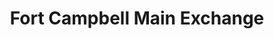 ---
title: "Fort Campbell Main Exchange"
url: /fort-campbell/fort-campbell-main-exchange/
shop: department store
---